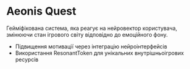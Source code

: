 # Aeonis Quest

Гейміфікована система, яка реагує на нейровектор користувача, змінюючи стан ігрового світу відповідно до емоційного фону.

- Підвищення мотивації через інтеграцію нейроінтерфейсів
- Використання ResonantToken для унікальних внутрішньоігрових ресурсів